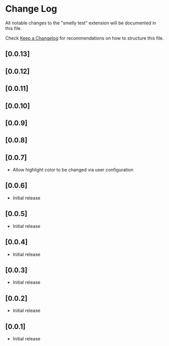 # Change Log

All notable changes to the "smelly test" extension will be documented in this file.

Check [Keep a Changelog](http://keepachangelog.com/) for recommendations on how to structure this file.

## [0.0.13]

## [0.0.12]

## [0.0.11]

## [0.0.10]

## [0.0.9]

## [0.0.8]

## [0.0.7]

- Allow highlight color to be changed via user configuration

## [0.0.6]

- Initial release

## [0.0.5]

- Initial release

## [0.0.4]

- Initial release

## [0.0.3]

- Initial release

## [0.0.2]

- Initial release

## [0.0.1]

- Initial release